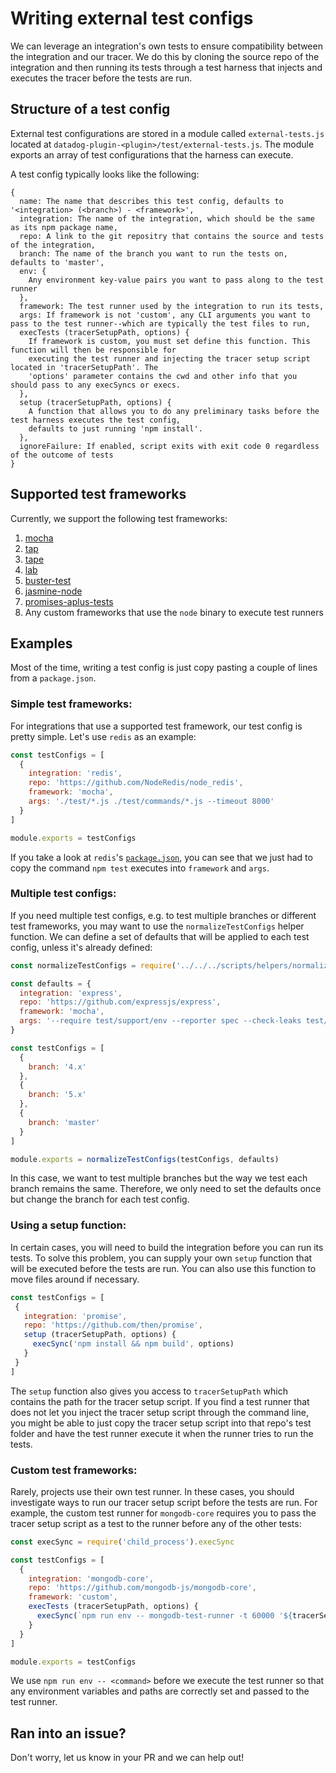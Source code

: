 # Writing external test configs

We can leverage an integration's own tests to ensure compatibility between the integration and our tracer. We do this by cloning the source repo of the integration and then running its tests through a test harness that injects and executes the tracer before the tests are run.

## Structure of a test config

External test configurations are stored in a module called `external-tests.js` located at `datadog-plugin-<plugin>/test/external-tests.js`. The module exports an array of test configurations that the harness can execute.

A test config typically looks like the following:

```
{
  name: The name that describes this test config, defaults to '<integration> (<branch>) - <framework>',
  integration: The name of the integration, which should be the same as its npm package name,
  repo: A link to the git repositry that contains the source and tests of the integration,
  branch: The name of the branch you want to run the tests on, defaults to 'master',
  env: {
    Any environment key-value pairs you want to pass along to the test runner
  },
  framework: The test runner used by the integration to run its tests,
  args: If framework is not 'custom', any CLI arguments you want to pass to the test runner--which are typically the test files to run,
  execTests (tracerSetupPath, options) {
    If framework is custom, you must set define this function. This function will then be responsible for
    executing the test runner and injecting the tracer setup script located in 'tracerSetupPath'. The
    'options' parameter contains the cwd and other info that you should pass to any execSyncs or execs.
  },
  setup (tracerSetupPath, options) {
    A function that allows you to do any preliminary tasks before the test harness executes the test config,
    defaults to just running 'npm install'.
  },
  ignoreFailure: If enabled, script exits with exit code 0 regardless of the outcome of tests
}
```

## Supported test frameworks

Currently, we support the following test frameworks:

1. [mocha][0]
2. [tap][1]
3. [tape][2]
4. [lab][3]
5. [buster-test][4]
6. [jasmine-node][5]
7. [promises-aplus-tests][6]
8. Any custom frameworks that use the `node` binary to execute test runners

## Examples

Most of the time, writing a test config is just copy pasting a couple of lines from a `package.json`.

### Simple test frameworks:

For integrations that use a supported test framework, our test config is pretty simple. Let's use `redis` as an example:

```javascript
const testConfigs = [
  {
    integration: 'redis',
    repo: 'https://github.com/NodeRedis/node_redis',
    framework: 'mocha',
    args: './test/*.js ./test/commands/*.js --timeout 8000'
  }
]

module.exports = testConfigs
```

If you take a look at `redis`'s [`package.json`][7], you can see that we just had to copy the command `npm test` executes into `framework` and `args`.

### Multiple test configs:

If you need multiple test configs, e.g. to test multiple branches or different test frameworks, you may want to use the `normalizeTestConfigs` helper function. We can define a set of defaults that will be applied to each test config, unless it's already defined:

```javascript
const normalizeTestConfigs = require('../../../scripts/helpers/normalize_test_configs')

const defaults = {
  integration: 'express',
  repo: 'https://github.com/expressjs/express',
  framework: 'mocha',
  args: '--require test/support/env --reporter spec --check-leaks test/ test/acceptance/'
}

const testConfigs = [
  {
    branch: '4.x'
  },
  {
    branch: '5.x'
  },
  {
    branch: 'master'
  }
]

module.exports = normalizeTestConfigs(testConfigs, defaults)
```

In this case, we want to test multiple branches but the way we test each branch remains the same. Therefore, we only need to set the defaults once but change the branch for each test config.

### Using a setup function:

In certain cases, you will need to build the integration before you can run its tests. To solve this problem, you can supply your own `setup` function that will be executed before the tests are run. You can also use this function to move files around if necessary.

 ```javascript
const testConfigs = [
  {
    integration: 'promise',
    repo: 'https://github.com/then/promise',
    setup (tracerSetupPath, options) {
      execSync('npm install && npm build', options)
    }
  }
]
```

The `setup` function also gives you access to `tracerSetupPath` which contains the path for the tracer setup script. If you find a test runner that does not let you inject the tracer setup script through the command line, you might be able to just copy the tracer setup script into that repo's test folder and have the test runner execute it when the runner tries to run the tests.

### Custom test frameworks:

Rarely, projects use their own test runner. In these cases, you should investigate ways to run our tracer setup script before the tests are run. For example, the custom test runner for `mongodb-core` requires you to pass the tracer setup script as a test to the runner before any of the other tests:

```javascript
const execSync = require('child_process').execSync

const testConfigs = [
  {
    integration: 'mongodb-core',
    repo: 'https://github.com/mongodb-js/mongodb-core',
    framework: 'custom',
    execTests (tracerSetupPath, options) {
      execSync(`npm run env -- mongodb-test-runner -t 60000 '${tracerSetupPath}' test/tests`, options)
    }
  }
]

module.exports = testConfigs
```

We use `npm run env -- <command>` before we execute the test runner so that any environment variables and paths are correctly set and passed to the test runner.

## Ran into an issue?

Don't worry, let us know in your PR and we can help out!

[0]: https://www.npmjs.com/package/mocha
[1]: https://www.npmjs.com/package/tap
[2]: https://www.npmjs.com/package/tape
[3]: https://www.npmjs.com/package/lab
[4]: https://www.npmjs.com/package/buster-test
[5]: https://www.npmjs.com/package/jasmine-node
[6]: https://www.npmjs.com/package/promises-aplus-tests
[7]: https://github.com/NodeRedis/node_redis/blob/master/package.json
